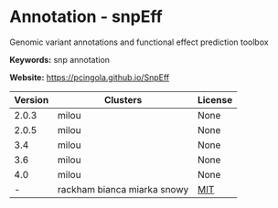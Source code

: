 # Annotation - snpEff

Genomic variant annotations and functional effect prediction toolbox

**Keywords:** snp annotation

**Website:** <https://pcingola.github.io/SnpEff>

| Version | Clusters | License |
| ------- | -------- | ------- |
| 2.0.3 | milou | None |
| 2.0.5 | milou | None |
| 3.4 | milou | None |
| 3.6 | milou | None |
| 4.0 | milou | None |
| - | rackham bianca miarka snowy | [MIT](https://pcingola.github.io/SnpEff/license/) |
